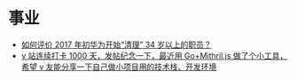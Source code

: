 # 事业

* [如何评价 2017 年初华为开始“清理” 34 岁以上的职员？](https://www.zhihu.com/question/55618811)
* [v 站连续打卡 1000 天，发帖纪念一下，最近用 Go+Mithril.js 做了个小工具，希望 v 友能分享一下自己做小项目用的技术栈、开发环境](https://v2ex.com/t/750181)
